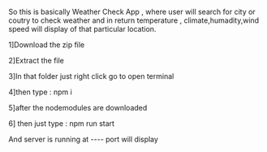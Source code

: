 So this is basically Weather Check App , where user will search for city or coutry  to check weather and in return temperature , climate,humadity,wind speed will display of that particular location.

 1]Download the zip file
 
 2]Extract the file
 
 3]In that folder just right click go to open terminal
 
 4]then type : npm i
 
 5]after the nodemodules are downloaded
 
 6] then just type : npm run start
 
 And server is running at ---- port will display 
 



